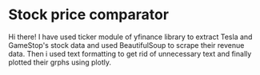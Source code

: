 # Stock price comparator
Hi there!
I have used ticker module of yfinance library to extract Tesla and GameStop's stock data and used BeautifulSoup to scrape their revenue data.
Then i used text formatting to get rid of unnecessary text and finally plotted their grphs using plotly.
